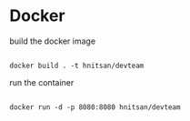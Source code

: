 <h1>Docker</h1>

build the docker image

<code>
docker build . -t hnitsan/devteam
</code>

run the container

<code>
docker run -d -p 8080:8080 hnitsan/devteam
</code>